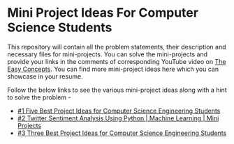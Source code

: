 # Mini Project Ideas For Computer Science Students
This repository will contain all the problem statements, their description and necessary files for mini-projects.
You can solve the mini-projects and provide your links in the comments of corresponding YouTube video on [The Easy Concepts](https://www.youtube.com/playlist?list=PLxfKk7QmiRx4VyjeEgIBOGtaRUuX90XLv). You can find more mini-project ideas here which you can showcase in your resume.

Follow the below links to see the various mini-project ideas along with a hint to solve the problem - 
* [#1 Five Best Project Ideas for Computer Science Engineering Students ](https://www.youtube.com/watch?v=pKnr_Yscn58)
* [#2 Twitter Sentiment Analysis Using Python | Machine Learning | Mini Projects](https://www.youtube.com/watch?v=H-blLbdgL0c)
* [#3 Three Best Project Ideas for Computer Science Engineering Students](https://www.youtube.com/watch?v=eXnxdDKvkMI)

